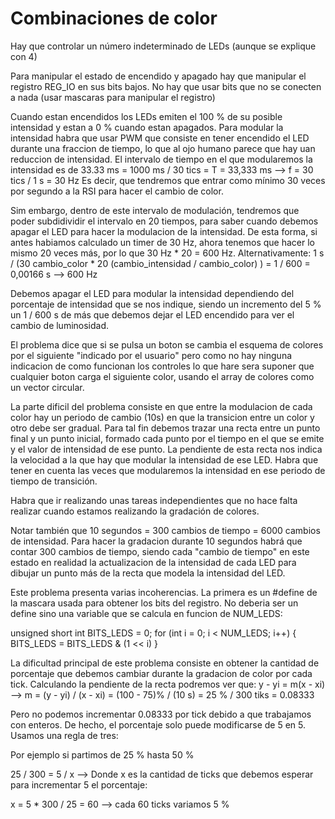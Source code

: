 # Combinaciones de color

Hay que controlar un número indeterminado de LEDs (aunque se explique con 4)

Para manipular el estado de encendido y apagado hay que manipular el registro REG_IO en sus bits bajos. No hay que usar 
bits que no se conecten a nada (usar mascaras para manipular el registro)

Cuando estan encendidos los LEDs emiten el 100 % de su posible intensidad y estan a 0 % cuando estan apagados. Para 
modular la intensidad habra que usar PWM que consiste en tener encendido el LED durante una fraccion de tiempo, lo que 
al ojo humano parece que hay uan reduccion de intensidad. El intervalo de tiempo en el que modularemos la intensidad es
de 33.33 ms = 1000 ms / 30 tics = T = 33,333 ms --> f = 30 tics / 1 s = 30 Hz
Es decir, que tendremos que entrar como mínimo 30 veces por segundo a la RSI para hacer el cambio de color.

Sim embargo, dentro de este intervalo de modulación, tendremos que poder subdidividir el intervalo en 20 tiempos, para
saber cuando debemos apagar el LED para hacer la modulacion de la intensidad. De esta forma, si antes habiamos calculado
un timer de 30 Hz, ahora tenemos que hacer lo mismo 20 veces más, por lo que 30 Hz * 20 = 600 Hz.
Alternativamente: 1 s / (30 cambio_color * 20 (cambio_intensidad / cambio_color) ) = 1 / 600 = 0,00166 s --> 600 Hz

Debemos apagar el LED para modular la intensidad dependiendo del porcentaje de intensidad que se nos indique, siendo un
incremento del 5 % un 1 / 600 s de más que debemos dejar el LED encendido para ver el cambio de luminosidad. 

El problema dice que si se pulsa un boton se cambia el esquema de colores por el siguiente "indicado por el usuario"
pero como no hay ninguna indicacion de como funcionan los controles lo que hare sera suponer que cualquier boton carga 
el siguiente color, usando el array de colores como un vector circular. 

La parte dificil del problema consiste en que entre la modulacion de cada color hay un periodo de cambio (10s) en que la 
transicion entre un color y otro debe ser gradual. Para tal fin debemos trazar una recta entre un punto final y un 
punto inicial, formado cada punto por el tiempo en el que se emite y el valor de intensidad de ese punto. La pendiente 
de esta recta nos indica la velocidad a la que hay que modular la intensidad de ese LED. Habra que tener en cuenta las
veces que modularemos la intensidad en ese periodo de tiempo de transición. 

Habra que ir realizando unas tareas independientes que no hace falta realizar cuando estamos realizando la gradación de
colores.

Notar también que 10 segundos = 300 cambios de tiempo = 6000 cambios de intensidad. Para hacer la gradacion durante 10 
segundos habrá que contar 300 cambios de tiempo, siendo cada "cambio de tiempo" en este estado en realidad la 
actualizacion de la intensidad de cada LED para dibujar un punto más de la recta que modela la intensidad del LED.

Este problema presenta varias incoherencias. La primera es un #define de la mascara usada para obtener los bits del 
registro. No deberia ser un define sino una variable que se calcula en funcion de NUM_LEDS:

unsigned short int BITS_LEDS = 0;
for (int i = 0; i < NUM_LEDS; i++)
{
  BITS_LEDS = BITS_LEDS & (1 << i)
}

La dificultad principal de este problema consiste en obtener la cantidad de porcentaje que debemos cambiar durante la 
gradacion de color por cada tick. Calculando la pendiente de la recta podremos ver que:
y - yi = m(x - xi) --> m = (y - yi) / (x - xi) = (100 - 75)% / (10 s) = 25 % / 300 tiks = 0.08333

Pero no podemos incrementar 0.08333 por tick debido a que trabajamos con enteros. De hecho, el porcentaje solo puede 
modificarse de 5 en 5. Usamos una regla de tres:

Por ejemplo si partimos de 25 % hasta 50 %

25 / 300 = 5 / x --> Donde x es la cantidad de ticks que debemos esperar para incrementar 5 el porcentaje:

x = 5 * 300 / 25 = 60 --> cada 60 ticks variamos 5 % 
